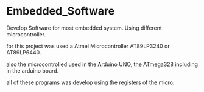 # Embedded_Software
Develop Software for most embedded system. Using different microcontroller.

for this project was used a Atmel Microcontroller AT89LP3240 or AT89LP6440.

also the microcontrolled used in the Arduino UNO, the ATmega328 including in the arduino board. 

all of these programs was develop using the registers of the micro.

